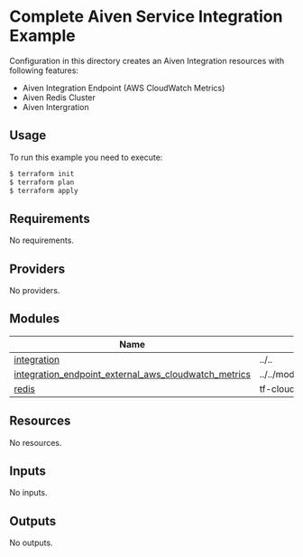 # Complete Aiven Service Integration Example

Configuration in this directory creates an Aiven Integration resources with following features:

- Aiven Integration Endpoint (AWS CloudWatch Metrics)
- Aiven Redis Cluster
- Aiven Intergration

## Usage

To run this example you need to execute:

```bash
$ terraform init
$ terraform plan
$ terraform apply
```

<!-- BEGIN_TF_DOCS -->
## Requirements

No requirements.

## Providers

No providers.

## Modules

| Name | Source | Version |
|------|--------|---------|
| <a name="module_integration"></a> [integration](#module\_integration) | ../.. | n/a |
| <a name="module_integration_endpoint_external_aws_cloudwatch_metrics"></a> [integration\_endpoint\_external\_aws\_cloudwatch\_metrics](#module\_integration\_endpoint\_external\_aws\_cloudwatch\_metrics) | ../../modules/integration_endpoint | n/a |
| <a name="module_redis"></a> [redis](#module\_redis) | tf-cloud-modules/redis/aiven | n/a |

## Resources

No resources.

## Inputs

No inputs.

## Outputs

No outputs.
<!-- END_TF_DOCS -->